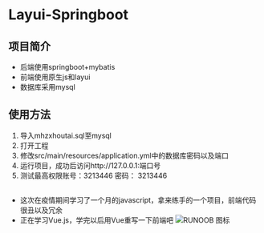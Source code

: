 # Layui-Springboot
## 项目简介
  - 后端使用springboot+mybatis
  - 前端使用原生js和layui
  - 数据库采用mysql
## 使用方法
1. 导入mhzxhoutai.sql至mysql
2. 打开工程
3. 修改src/main/resources/application.yml中的数据库密码以及端口
4. 运行项目，成功后访问http://127.0.0.1:端口号
5. 测试最高权限账号：3213446 密码： 3213446
##
- 这次在疫情期间学习了一个月的javascript，拿来练手的一个项目，前端代码很丑以及冗余
- 正在学习Vue.js，学完以后用Vue重写一下前端吧
![RUNOOB 图标](https://imgchr.com/i/JKEuoF)
